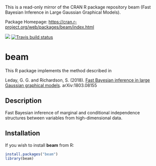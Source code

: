 This is a read-only mirror of the CRAN R package repository beam (Fast Bayesian Inference in Large Gaussian Graphical Models). 

Package Homepage: https://cran.r-project.org/web/packages/beam/index.html

[![](https://cranlogs.r-pkg.org/badges/beam)](https://cran.r-project.org/package=beam)
[![Travis build status](https://travis-ci.org/gleday/beam.svg?branch=master)](https://travis-ci.org/gleday/beam)

# beam

This R package implements the method described in

Leday, G. G. and Richardson, S. (2018). [Fast Bayesian inference in large Gaussian graphical models](https://arxiv.org/abs/1803.08155). arXiv:1803.08155

## Description

Fast Bayesian inference of marginal and conditional independence structures between variables from high-dimensional data.

## Installation

If you wish to install **beam** from R:

```R
install.packages("beam")
library(beam)
```
